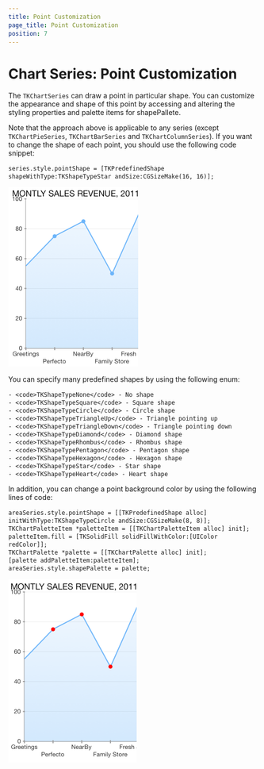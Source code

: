 ```yaml
---
title: Point Customization
page_title: Point Customization
position: 7
---
```


# Chart Series: Point Customization

The <code>TKChartSeries</code> can draw a point in particular shape. You can customize the appearance and shape of this point by accessing and altering the styling properties and palette items for shapePallete.

Note that the approach above is applicable to any series (except <code>TKChartPieSeries</code>, <code>TKChartBarSeries</code> and <code>TKChartColumnSeries</code>). If you want to change the shape of each point, you should use the following code snippet:

    series.style.pointShape = [TKPredefinedShape shapeWithType:TKShapeTypeStar andSize:CGSizeMake(16, 16)];

<img src="../../images/chart-series-point001.png"/>

You can specify many predefined shapes by using the following enum:

    - <code>TKShapeTypeNone</code> - No shape
    - <code>TKShapeTypeSquare</code> - Square shape
    - <code>TKShapeTypeCircle</code> - Circle shape
    - <code>TKShapeTypeTriangleUp</code> - Triangle pointing up
    - <code>TKShapeTypeTriangleDown</code> - Triangle pointing down
    - <code>TKShapeTypeDiamond</code> - Diamond shape
    - <code>TKShapeTypeRhombus</code> - Rhombus shape
    - <code>TKShapeTypePentagon</code> - Pentagon shape
    - <code>TKShapeTypeHexagon</code> - Hexagon shape
    - <code>TKShapeTypeStar</code> - Star shape
    - <code>TKShapeTypeHeart</code> - Heart shape

In addition, you can change a point background color by using the following lines of code:

    areaSeries.style.pointShape = [[TKPredefinedShape alloc] initWithType:TKShapeTypeCircle andSize:CGSizeMake(8, 8)];
    TKChartPaletteItem *paletteItem = [[TKChartPaletteItem alloc] init];
    paletteItem.fill = [TKSolidFill solidFillWithColor:[UIColor redColor]];
    TKChartPalette *palette = [[TKChartPalette alloc] init];
    [palette addPaletteItem:paletteItem];
    areaSeries.style.shapePalette = palette;

<img src="../../images/chart-series-point002.png"/>



